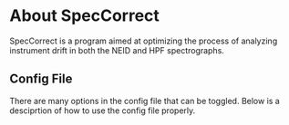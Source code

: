 # About SpecCorrect

SpecCorrect is a program aimed at optimizing the process of analyzing instrument drift in both the NEID and HPF spectrographs. 



## Config File 

There are many options in the config file that can be toggled. Below is a desciprtion of how to use the config file properly. 


